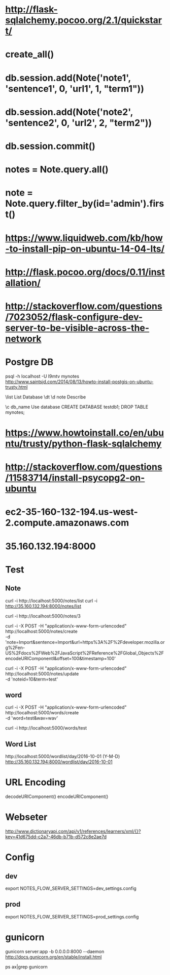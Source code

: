 # http://flask-sqlalchemy.pocoo.org/2.1/quickstart/
# create_all()
# db.session.add(Note('note1', 'sentence1', 0, 'url1', 1, "term1"))
# db.session.add(Note('note2', 'sentence2', 0, 'url2', 2, "term2"))
# db.session.commit()
# notes = Note.query.all()
# note = Note.query.filter_by(id='admin').first()

# https://www.liquidweb.com/kb/how-to-install-pip-on-ubuntu-14-04-lts/

# http://flask.pocoo.org/docs/0.11/installation/
# http://stackoverflow.com/questions/7023052/flask-configure-dev-server-to-be-visible-across-the-network

# Postgre DB

psql -h localhost -U l9mtv mynotes
http://www.saintsjd.com/2014/08/13/howto-install-postgis-on-ubuntu-trusty.html

\list List Database
\dt
\d note Describe 

\c db_name Use database
CREATE DATABASE testdb1;
DROP TABLE mynotes;

# https://www.howtoinstall.co/en/ubuntu/trusty/python-flask-sqlalchemy
# http://stackoverflow.com/questions/11583714/install-psycopg2-on-ubuntu


# ec2-35-160-132-194.us-west-2.compute.amazonaws.com
# 35.160.132.194:8000

# Test

## Note

curl -i http://localhost:5000/notes/list
curl -i http://35.160.132.194:8000/notes/list

curl -i http://localhost:5000/notes/3

curl -i -X POST -H "application/x-www-form-urlencoded" http://localhost:5000/notes/create \
  -d 'note=Import&sentence=Import&url=https%3A%2F%2Fdeveloper.mozilla.org%2Fen-US%2Fdocs%2FWeb%2FJavaScript%2FReference%2FGlobal_Objects%2FencodeURIComponentl&offset=100&timestamp=100'

curl -i -X POST -H "application/x-www-form-urlencoded" http://localhost:5000/notes/update \
  -d 'noteid=10&term=test'

## word

curl -i -X POST -H "application/x-www-form-urlencoded" http://localhost:5000/words/create \
  -d 'word=test&wav=wav'

curl -i http://localhost:5000/words/test

## Word List

http://localhost:5000/wordlist/day/2016-10-01 (Y-M-D)
http://35.160.132.194:8000/wordlist/day/2016-10-01

# URL Encoding

decodeURIComponent()
encodeURIComponent()

# Webseter

http://www.dictionaryapi.com/api/v1/references/learners/xml/{}?key=41d675dd-c2a7-46db-b71b-d572c8e2ae7d

# Config

## dev
export NOTES_FLOW_SERVER_SETTINGS=dev_settings.config

## prod
export NOTES_FLOW_SERVER_SETTINGS=prod_settings.config

# gunicorn

gunicorn server:app -b 0.0.0.0:8000 --daemon
http://docs.gunicorn.org/en/stable/install.html

ps ax|grep gunicorn